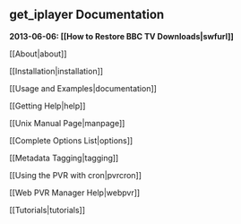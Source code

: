 ## get_iplayer Documentation

**2013-06-06: [[How to Restore BBC TV Downloads|swfurl]]**

[[About|about]]

[[Installation|installation]]

[[Usage and Examples|documentation]]

[[Getting Help|help]]

[[Unix Manual Page|manpage]]

[[Complete Options List|options]]

[[Metadata Tagging|tagging]]

[[Using the PVR with cron|pvrcron]]

[[Web PVR Manager Help|webpvr]]

[[Tutorials|tutorials]]
